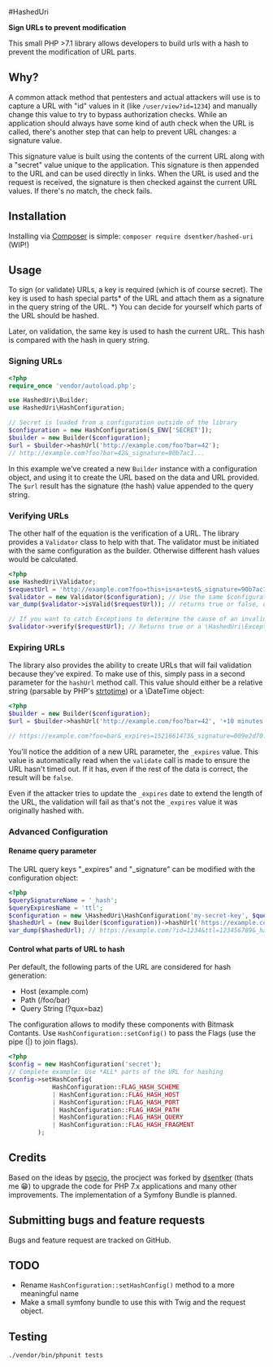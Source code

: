 #HashedUri  

**Sign URLs to prevent modification**

This small PHP >7.1 library allows developers to build urls with a hash to prevent the modification of URL parts.   

## Why?
A common attack method that pentesters and actual attackers will use is to capture a URL with "id" values in it (like `/user/view?id=1234`) and manually change this value to try to bypass authorization checks. While an application should always have some kind of auth check when the URL is called, there's another step that can help to prevent URL changes: a signature value.

This signature value is built using the contents of the current URL along with a "secret" value unique to the application. This signature is then appended to the URL and can be used directly in links. When the URL is used and the request is received, the signature is then checked against the current URL values. If there's no match, the check fails.

## Installation
Installing via [Composer](https://getcomposer.org) is simple:
`composer require dsentker/hashed-uri`  (WIP!)

## Usage
To sign (or validate) URLs, a key is required (which is of course secret). The key is used to hash special parts* of the URL and attach them as a signature in the query string of the URL.
*) You can decide for yourself which parts of the URL should be hashed.

Later, on validation, the same key is used to hash the current URL. This hash is compared with the hash in query string.

### Signing URLs
```php
<?php
require_once 'vendor/autoload.php';

use HashedUri\Builder;
use HashedUri\HashConfiguration;

// Secret is loaded from a configuration outside of the library
$configuration = new HashConfiguration($_ENV['SECRET']);
$builder = new Builder($configuration);
$url = $builder->hashUrl('http://example.com/foo?bar=42');
// http://example.com?foo?bar=42&_signature=90b7ac1...
```

In this example we've created a new `Builder` instance with a configuration object, and using it to create the URL based on the data and URL provided. The `$url` result has the signature (the hash) value appended to the query string.


### Verifying URLs
The other half of the equation is the verification of a URL. The library provides a `Validator` class to help with that. The validator must be initiated with the same configuration as the builder. Otherwise different hash values would be calculated.

```php
<?php
use HashedUri\Validator;
$requestUrl = 'http://example.com?foo=this+is+a+test&_signature=90b7ac1...';
$validator = new Validator($configuration); // Use the same $configuration here
var_dump($validator->isValid($requestUrl)); // returns true or false, depending on the signature

// If you want to catch Exceptions to determine the cause of an invalid URL, use Validator::verify() instead
$validator->verify($requestUrl); // Returns true or a \HashedUri\Exception\ValidationException.

```

### Expiring URLs
The library also provides the ability to create URLs that will fail validation because they've expired. To make use of this, simply pass in a second parameter for the `hashUrl` method call. This value should either be a relative string (parsable by PHP's [strtotime](https://php.net/strtotime)) or a \DateTime object:
```php
<?php
$builder = new Builder($configuration);
$url = $builder->hashUrl('http://example.com/foo?bar=42', '+10 minutes');

// https://example.com?foo=bar&_expires=1521661473&_signature=009e2d70...
```

You'll notice the addition of a new URL parameter, the `_expires` value. This value is automatically read when the `validate` call is made to ensure the URL hasn't timed out. If it has, even if the rest of the data is correct, the result will be `false`.

Even if the attacker tries to update the `_expires` date to extend the length of the URL, the validation will fail as that's not the `_expires` value it was originally hashed with.

### Advanced Configuration
#### Rename query parameter 
The URL query keys "_expires" and "_signature" can be modified with the configuration object:
```php
<?php
$querySignatureName = '_hash';
$queryExpiresName = 'ttl';
$configuration = new \HashedUri\HashConfiguration('my-secret-key', $querySignatureName, $queryExpiresName);
$hashedUrl = (new Builder($configuration))->hashUrl('https://example.com/?id=1234', new \DateTime('MONDAY NEXT WEEK'));
var_dump($hashedUrl); // https://example.com/?id=1234&ttl=123456789&_hash=009e2d70...
```
#### Control what parts of URL to hash
Per default, the following parts of the URL are considered for hash generation:
* Host (example.com)
* Path (/foo/bar)
* Query String (?qux=baz)

The configuration allows to modify these components with Bitmask Contants. Use `HashConfiguration::setConfig()` to pass the Flags  (use the pipe (|) to join flags).
```php
<?php
$config = new HashConfiguration('secret');
// Complete example: Use *ALL* parts of the URL for hashing
$config->setHashConfig(
            HashConfiguration::FLAG_HASH_SCHEME
            | HashConfiguration::FLAG_HASH_HOST
            | HashConfiguration::FLAG_HASH_PORT
            | HashConfiguration::FLAG_HASH_PATH
            | HashConfiguration::FLAG_HASH_QUERY
            | HashConfiguration::FLAG_HASH_FRAGMENT
        );
```

## Credits
Based on the ideas by [psecio](https://github.com/psecio), the procject was forked by [dsentker](https://github.com/dsentker) (thats me 😁) to upgrade the code for PHP 7.x applications and many other improvements. The implementation of a Symfony Bundle is planned.

## Submitting bugs and feature requests
Bugs and feature request are tracked on GitHub.

## TODO
* Rename `HashConfiguration::setHashConfig()` method to a more meaningful name
* Make a small symfony bundle to use this with Twig and the request object.  

## Testing
`./vendor/bin/phpunit tests`